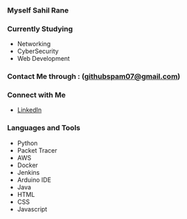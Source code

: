 ### Myself Sahil Rane

### Currently Studying
- Networking
- CyberSecurity
- Web Development

### Contact Me through : (githubspam07@gmail.com)

### Connect with Me
- [LinkedIn](https://www.linkedin.com/in/sahil-rane-75a826286/)

### Languages and Tools
- Python
- Packet Tracer
- AWS
- Docker
- Jenkins
- Arduino IDE
- Java
- HTML
- CSS
- Javascript
